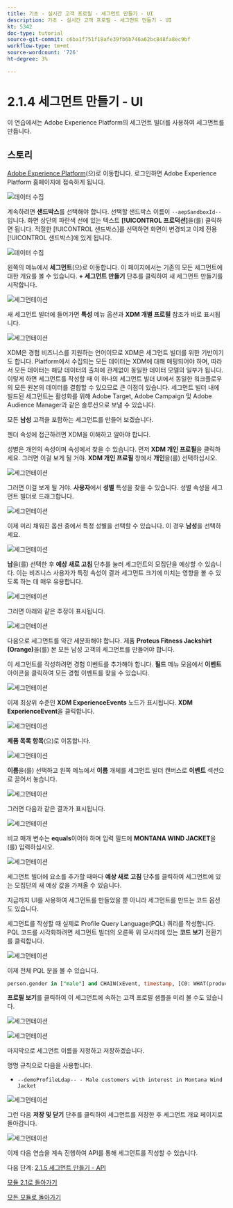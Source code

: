 ```yaml
---
title: 기초 - 실시간 고객 프로필 - 세그먼트 만들기 - UI
description: 기초 - 실시간 고객 프로필 - 세그먼트 만들기 - UI
kt: 5342
doc-type: tutorial
source-git-commit: c6ba1f751f18afe39fb6b746a62bc848fa8ec9bf
workflow-type: tm+mt
source-wordcount: '726'
ht-degree: 3%

---
```


# 2.1.4 세그먼트 만들기 - UI

이 연습에서는 Adobe Experience Platform의 세그먼트 빌더를 사용하여 세그먼트를 만듭니다.

## 스토리

[Adobe Experience Platform](https://experience.adobe.com/platform)(으)로 이동합니다. 로그인하면 Adobe Experience Platform 홈페이지에 접속하게 됩니다.

![데이터 수집](./../../../modules/datacollection/module1.2/images/home.png)

계속하려면 **샌드박스**&#x200B;를 선택해야 합니다. 선택할 샌드박스 이름이 ``--aepSandboxId--``입니다. 화면 상단의 파란색 선에 있는 텍스트 **[!UICONTROL 프로덕션]**&#x200B;을(를) 클릭하면 됩니다. 적절한 [!UICONTROL 샌드박스]를 선택하면 화면이 변경되고 이제 전용 [!UICONTROL 샌드박스]에 있게 됩니다.

![데이터 수집](./../../../modules/datacollection/module1.2/images/sb1.png)

왼쪽의 메뉴에서 **세그먼트**(으)로 이동합니다. 이 페이지에서는 기존의 모든 세그먼트에 대한 개요를 볼 수 있습니다. **+ 세그먼트 만들기** 단추를 클릭하여 새 세그먼트 만들기를 시작합니다.

![세그먼테이션](./images/menuseg.png)

새 세그먼트 빌더에 들어가면 **특성** 메뉴 옵션과 **XDM 개별 프로필** 참조가 바로 표시됩니다.

![세그먼테이션](./images/segmentationui.png)

XDM은 경험 비즈니스를 지원하는 언어이므로 XDM은 세그먼트 빌더를 위한 기반이기도 합니다. Platform에서 수집되는 모든 데이터는 XDM에 대해 매핑되어야 하며, 따라서 모든 데이터는 해당 데이터의 출처에 관계없이 동일한 데이터 모델의 일부가 됩니다. 이렇게 하면 세그먼트를 작성할 때 이 하나의 세그먼트 빌더 UI에서 동일한 워크플로우의 모든 원본의 데이터를 결합할 수 있으므로 큰 이점이 있습니다. 세그먼트 빌더 내에 빌드된 세그먼트는 활성화를 위해 Adobe Target, Adobe Campaign 및 Adobe Audience Manager과 같은 솔루션으로 보낼 수 있습니다.

모든 **남성** 고객을 포함하는 세그먼트를 만들어 보겠습니다.

젠더 속성에 접근하려면 XDM을 이해하고 알아야 합니다.

성별은 개인의 속성이며 속성에서 찾을 수 있습니다. 먼저 **XDM 개인 프로필**&#x200B;을 클릭하세요. 그러면 이걸 보게 될 거야. **XDM 개인 프로필** 창에서 **개인**&#x200B;을(를) 선택하십시오.

![세그먼테이션](./images/person.png)

그러면 이걸 보게 될 거야. **사용자**&#x200B;에서 **성별** 특성을 찾을 수 있습니다. 성별 속성을 세그먼트 빌더로 드래그합니다.

![세그먼테이션](./images/gender.png)

이제 미리 채워진 옵션 중에서 특정 성별을 선택할 수 있습니다. 이 경우 **남성**&#x200B;을 선택하세요.

![세그먼테이션](./images/genderselection.png)

**남**&#x200B;을(를) 선택한 후 **예상 새로 고침** 단추를 눌러 세그먼트의 모집단을 예상할 수 있습니다. 이는 비즈니스 사용자가 특정 속성이 결과 세그먼트 크기에 미치는 영향을 볼 수 있도록 하는 데 매우 유용합니다.

![세그먼테이션](./images/segmentpreview.png)

그러면 아래와 같은 추정이 표시됩니다.

![세그먼테이션](./images/segmentpreviewest.png)

다음으로 세그먼트를 약간 세분화해야 합니다. 제품 **Proteus Fitness Jackshirt (Orange)**&#x200B;을(를) 본 모든 남성 고객의 세그먼트를 만들어야 합니다.

이 세그먼트를 작성하려면 경험 이벤트를 추가해야 합니다. **필드** 메뉴 모음에서 **이벤트** 아이콘을 클릭하여 모든 경험 이벤트를 찾을 수 있습니다.

![세그먼테이션](./images/findee.png)

이제 최상위 수준인 **XDM ExperienceEvents** 노드가 표시됩니다. **XDM ExperienceEvent**&#x200B;을 클릭합니다.

![세그먼테이션](./images/see.png)

**제품 목록 항목**(으)로 이동합니다.

![세그먼테이션](./images/plitems.png)

**이름**&#x200B;을(를) 선택하고 왼쪽 메뉴에서 **이름** 개체를 세그먼트 빌더 캔버스로 **이벤트** 섹션으로 끌어서 놓습니다.

![세그먼테이션](./images/eeweb.png)

그러면 다음과 같은 결과가 표시됩니다.

![세그먼테이션](./images/eewebpdtlname.png)

비교 매개 변수는 **equals**&#x200B;이어야 하며 입력 필드에 **MONTANA WIND JACKET**&#x200B;을(를) 입력하십시오.

![세그먼테이션](./images/pv.png)

세그먼트 빌더에 요소를 추가할 때마다 **예상 새로 고침** 단추를 클릭하여 세그먼트에 있는 모집단의 새 예상 값을 가져올 수 있습니다.

지금까지 UI를 사용하여 세그먼트를 만들었을 뿐 아니라 세그먼트를 만드는 코드 옵션도 있습니다.

세그먼트를 작성할 때 실제로 Profile Query Language(PQL) 쿼리를 작성합니다. PQL 코드를 시각화하려면 세그먼트 빌더의 오른쪽 위 모서리에 있는 **코드 보기** 전환기를 클릭합니다.

![세그먼테이션](./images/codeview.png)

이제 전체 PQL 문을 볼 수 있습니다.

```sql
person.gender in ["male"] and CHAIN(xEvent, timestamp, [C0: WHAT(productListItems.exists(name.equals("MONTANA WIND JACKET", false)))])
```

**프로필 보기**&#x200B;를 클릭하여 이 세그먼트에 속하는 고객 프로필 샘플을 미리 볼 수도 있습니다.

![세그먼테이션](./images/previewprofiles.png)

![세그먼테이션](./images/previewprofilesdtl.png)

마지막으로 세그먼트 이름을 지정하고 저장하겠습니다.

명명 규칙으로 다음을 사용합니다.

- `--demoProfileLdap-- - Male customers with interest in Montana Wind Jacket`

![세그먼테이션](./images/segmentname.png)

그런 다음 **저장 및 닫기** 단추를 클릭하여 세그먼트를 저장한 후 세그먼트 개요 페이지로 돌아갑니다.

![세그먼테이션](./images/savedsegment.png)

이제 다음 연습을 계속 진행하여 API를 통해 세그먼트를 작성할 수 있습니다.

다음 단계: [2.1.5 세그먼트 만들기 - API](./ex5.md)

[모듈 2.1로 돌아가기](./real-time-customer-profile.md)

[모든 모듈로 돌아가기](../../../overview.md)
